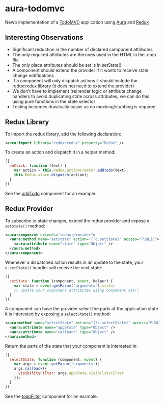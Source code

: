 # aura-todomvc

Newb implementation of a [TodoMVC][] application using [Aura][] and [Redux][]

## Interesting Observations

- Significant reduction in the number of declared component attributes
- The only required attributes are the ones used in the HTML in the .cmp file
- The only place attributes should be set is in setState()
- A component should extend the provider if it wants to receive state change notifications
- If a component will only dispatch actions it should include the redux:redux
  library (it does not need to extend the provider)
- We don't have to implement (re)render logic or attribute change handlers to
  avoid duplicating state across attributes; we can do this using pure
  functions in the state selector
- Testing becomes drastically easier as no mocking/stubbing is required

## Redux Library

To import the redux library, add the following declaration:

```xml
<aura:import library="redux:redux" property="Redux" />
```

To create an action and dispatch it in a helper method:

```js
({
  onClick: function (text) {
    var action = this.Redux.actionCreator.addTodo(text);
    this.Redux.store.dispatch(action);
  }
})
```

See the [addTodo][] component for an example.

## Redux Provider

To subscribe to state changes, extend the redux provider and expose a `setState()` method:

```xml
<aura:component extends="redux:provider">
  <aura:method name="setState" action="{!c.setState}" access="PUBLIC">
    <aura:attribute name="state" type="Object" />
  </aura:method>
</aura:component>
```

Whenever a dispatched action results in an update to the state, your `c.setState()` handler
will receive the next state:

```js
({
  setState: function (component, event, helper) {
    var state = event.getParam('arguments').state;
    // update your component attributes using component.set()
  }
})
```

A component can have the provider select the parts of the application state it is interested by
exposing a `selectState()` method:

```xml
<aura:method name="selectState" action="{!c.selectState}" access="PUBLIC">
  <aura:attribute name="appState" type="Object" />
  <aura:attribute name="callback" type="Object" />
</aura:method>
```

Return the parts of the state that your component is interested in:

```js
({
  selectState: function (component, event) {
    var args = event.getParam('arguments');
    args.callback({
      visibilityFilter: args.appState.visibilityFilter
    });
  }
})
```

See the [todoFilter][] component for an example.

[addTodo]: https://github.com/ekashida/aura-todomvc/tree/master/src/main/webapp/WEB-INF/components/todo/addTodo
[Aura]: https://github.com/forcedotcom/aura
[Redux]: http://redux.js.org/index.html
[todoFilter]: https://github.com/ekashida/aura-todomvc/tree/master/src/main/webapp/WEB-INF/components/todo/todoFilter
[TodoMVC]: http://todomvc.com/
